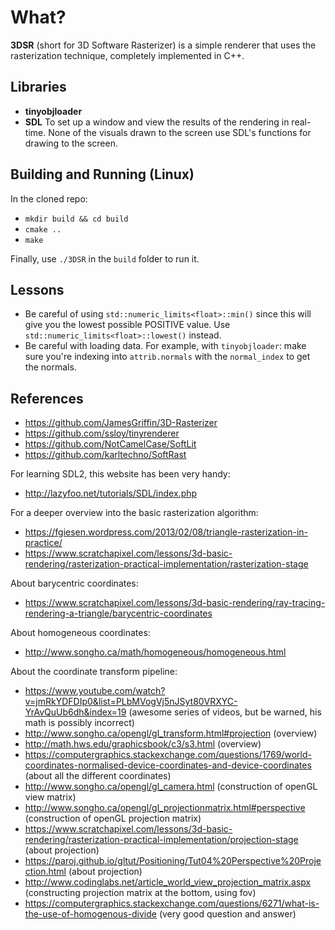 # What?

**3DSR** (short for 3D Software Rasterizer) is a simple renderer that uses the rasterization technique, completely implemented in C++.

## Libraries

- **tinyobjloader**
- **SDL**
To set up a window and view the results of the rendering in real-time. None of the visuals drawn to the screen use SDL's functions for drawing to the screen.


## Building and Running (Linux)

In the cloned repo:

- `mkdir build && cd build`
- `cmake ..`
- `make`

Finally, use `./3DSR` in the `build` folder to run it.

## Lessons

- Be careful of using `std::numeric_limits<float>::min()` since this will give you the lowest possible POSITIVE value. Use `std::numeric_limits<float>::lowest()` instead.
- Be careful with loading data. For example, with `tinyobjloader`: make sure you're indexing into `attrib.normals` with the `normal_index` to get the normals.

## References

- https://github.com/JamesGriffin/3D-Rasterizer
- https://github.com/ssloy/tinyrenderer
- https://github.com/NotCamelCase/SoftLit
- https://github.com/karltechno/SoftRast

For learning SDL2, this website has been very handy:

- http://lazyfoo.net/tutorials/SDL/index.php

For a deeper overview into the basic rasterization algorithm:

- https://fgiesen.wordpress.com/2013/02/08/triangle-rasterization-in-practice/
- https://www.scratchapixel.com/lessons/3d-basic-rendering/rasterization-practical-implementation/rasterization-stage

About barycentric coordinates:
- https://www.scratchapixel.com/lessons/3d-basic-rendering/ray-tracing-rendering-a-triangle/barycentric-coordinates

About homogeneous coordinates:
- http://www.songho.ca/math/homogeneous/homogeneous.html

About the coordinate transform pipeline:
- https://www.youtube.com/watch?v=jmRkYDFDIp0&list=PLbMVogVj5nJSyt80VRXYC-YrAvQuUb6dh&index=19 (awesome series of videos, but be warned, his math is possibly incorrect)
- http://www.songho.ca/opengl/gl_transform.html#projection (overview)
- http://math.hws.edu/graphicsbook/c3/s3.html (overview)
- https://computergraphics.stackexchange.com/questions/1769/world-coordinates-normalised-device-coordinates-and-device-coordinates (about all the different coordinates)
- http://www.songho.ca/opengl/gl_camera.html (construction of openGL view matrix)
- http://www.songho.ca/opengl/gl_projectionmatrix.html#perspective (construction of openGL projection matrix)
- https://www.scratchapixel.com/lessons/3d-basic-rendering/rasterization-practical-implementation/projection-stage (about projection)
- https://paroj.github.io/gltut/Positioning/Tut04%20Perspective%20Projection.html (about projection)
- http://www.codinglabs.net/article_world_view_projection_matrix.aspx (constructing projection matrix at the bottom, using fov)
- https://computergraphics.stackexchange.com/questions/6271/what-is-the-use-of-homogenous-divide (very good question and answer)
